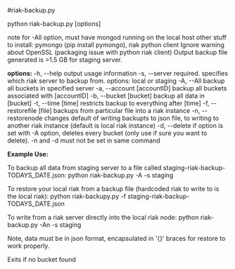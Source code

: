 #riak-backup.py

python riak-backup.py [options]

note for -All option, must have mongod running on the local host
other stuff to install: pymongo (pip install pymongo), riak python client
Ignore warning about OpenSSL (packaging issue with python riak client)
Output backup file generated is >1.5 GB for staging server.

**options:**
	-h, --help					output usage information
	-s, --server				required. specifies which riak server to backup from. options: local or staging	
	-A, --All					backup all buckets in specified server
	-a, --account [accountID]	backup all buckets associated with [accountID]
	-b, --bucket [bucket]		backup all data in [bucket]
	-t, --time [time]			restricts backup to everything after [time]
	-f, --restorefile [file]	backups from particular file into a riak instance
	-n, --restorenode			changes default of writing backupts to json file, to writing to another riak instance (default is local riak instance)
	-d, --delete				if option is set with -A option, deletes every bucket (only use if sure you want to delete). -n and -d must not be set in same command

**Example Use:**

To backup all data from staging server to a file called staging-riak-backup-TODAYS_DATE.json:
python riak-backup.py -A -s staging

To restore your local riak from a backup file (hardcoded riak to write to is the local riak):
python riak-backupy.py -f staging-riak-backup-TODAYS_DATE.json

To write from a riak server directly into the local riak node:
python riak-backup.py -An -s staging

Note, data must be in json format, encapsulated in '{}' braces for restore to work properly.

Exits if no bucket found